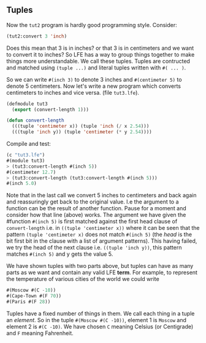 ## Tuples

Now the ``tut2`` program is hardly good programming style. Consider:

```lisp
(tut2:convert 3 'inch)
```

Does this mean that 3 is in inches? or that 3 is in centimeters and we want to convert it to inches? So LFE has a way to group things together to make things more understandable. We call these tuples. Tuples are contructed and matched using ``(tuple ...)`` and literal tuples written with ``#( ... )``.

So we can write ``#(inch 3)`` to denote 3 inches and ``#(centimeter 5)`` to denote 5 centimeters. Now let's write a new program which converts centimeters to inches and vice versa. (file ``tut3.lfe``).

```lisp
(defmodule tut3
  (export (convert-length 1)))

(defun convert-length
  (((tuple 'centimeter x)) (tuple 'inch (/ x 2.54)))
  (((tuple 'inch y)) (tuple 'centimeter (* y 2.54))))
```

Compile and test:

```lisp
(c "tut3.lfe")                 
#(module tut3)
> (tut3:convert-length #(inch 5))
#(centimeter 12.7)
> (tut3:convert-length (tut3:convert-length #(inch 5)))
#(inch 5.0)
```

Note that in the last call we convert 5 inches to centimeters and back again and reassuringly get back to the original value. I.e the argument to a function can be the result of another function. Pause for a moment and consider how that line (above) works. The argument we have given the #function ``#(inch 5)`` is first matched against the first head clause of ``convert-length`` i.e. in ``((tuple 'centimeter x))`` where it can be seen that the pattern ``(tuple 'centimeter x)`` does not match ``#(inch 5)`` (the *head* is the bit first bit in the clause with a list of argument patterns). This having failed, we try the head of the next clause i.e. ``((tuple 'inch y))``, this pattern matches ``#(inch 5)`` and y gets the value 5.

We have shown tuples with two parts above, but tuples can have as many parts as we want and contain any valid LFE **term**. For example, to represent the temperature of various cities of the world we could write

```lisp
#(Moscow #(C -10))
#(Cape-Town #(F 70))
#(Paris #(F 28))
```

Tuples have a fixed number of things in them. We call each thing in a tuple an *element*. So in the tuple ``#(Moscow #(C -10))``, element 1 is ``Moscow`` and element 2 is ``#(C -10)``. We have chosen ``C`` meaning Celsius (or Centigrade) and ``F`` meaning Fahrenheit.
